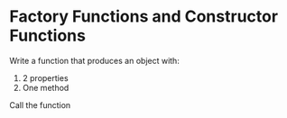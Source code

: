 # Factory Functions and Constructor Functions

Write a function that produces an object with:

1.  2 properties
2.  One method

Call the function
